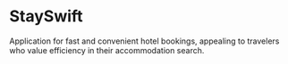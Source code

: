 # StaySwift
Application for fast and convenient hotel bookings, appealing to travelers who value efficiency in their accommodation search.
